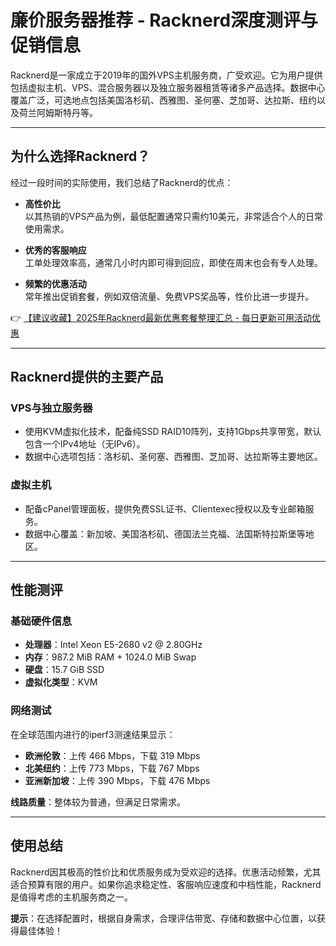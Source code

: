 # 廉价服务器推荐 - Racknerd深度测评与促销信息

Racknerd是一家成立于2019年的国外VPS主机服务商，广受欢迎。它为用户提供包括虚拟主机、VPS、混合服务器以及独立服务器租赁等诸多产品选择。数据中心覆盖广泛，可选地点包括美国洛杉矶、西雅图、圣何塞、芝加哥、达拉斯、纽约以及荷兰阿姆斯特丹等。

---

## 为什么选择Racknerd？

经过一段时间的实际使用，我们总结了Racknerd的优点：

- **高性价比**  
  以其热销的VPS产品为例，最低配置通常只需约10美元，非常适合个人的日常使用需求。

- **优秀的客服响应**  
  工单处理效率高，通常几小时内即可得到回应，即使在周末也会有专人处理。

- **频繁的优惠活动**  
  常年推出促销套餐，例如双倍流量、免费VPS奖品等，性价比进一步提升。

👉 [【建议收藏】2025年Racknerd最新优惠套餐整理汇总 - 每日更新可用活动优惠](https://bit.ly/Rack_Nerd)

---

## Racknerd提供的主要产品

### VPS与独立服务器
- 使用KVM虚拟化技术，配备纯SSD RAID10阵列，支持1Gbps共享带宽，默认包含一个IPv4地址（无IPv6）。  
- 数据中心选项包括：洛杉矶、圣何塞、西雅图、芝加哥、达拉斯等主要地区。

### 虚拟主机
- 配备cPanel管理面板，提供免费SSL证书、Clientexec授权以及专业邮箱服务。  
- 数据中心覆盖：新加坡、美国洛杉矶、德国法兰克福、法国斯特拉斯堡等地区。

---

## 性能测评

### 基础硬件信息
- **处理器**：Intel Xeon E5-2680 v2 @ 2.80GHz  
- **内存**：987.2 MiB RAM + 1024.0 MiB Swap  
- **硬盘**：15.7 GiB SSD  
- **虚拟化类型**：KVM  

### 网络测试
在全球范围内进行的iperf3测速结果显示：
- **欧洲伦敦**：上传 466 Mbps，下载 319 Mbps  
- **北美纽约**：上传 773 Mbps，下载 767 Mbps  
- **亚洲新加坡**：上传 390 Mbps，下载 476 Mbps  

**线路质量**：整体较为普通，但满足日常需求。

---

## 使用总结

Racknerd因其极高的性价比和优质服务成为受欢迎的选择。优惠活动频繁，尤其适合预算有限的用户。如果你追求稳定性、客服响应速度和中档性能，Racknerd是值得考虑的主机服务商之一。

**提示**：在选择配置时，根据自身需求，合理评估带宽、存储和数据中心位置，以获得最佳体验！